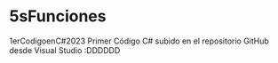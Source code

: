 # 5sFunciones
1erCodigoenC#2023
Primer Código C#  subido en el repositorio GitHub desde Visual Studio
:DDDDDD
